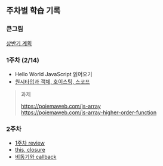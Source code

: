 ## 주차별 학습 기록

### 큰그림

[상반기 계획](https://github.com/ctrl-z-won/Dev-Log/blob/master/doc/0107%202020%20%EA%B3%84%ED%9A%8D%20%EC%99%84%EC%84%B1.pdf)

### 1주차 (2/14) 

 - Hello World JavaScript 읽어오기
 - [원시타입과 객체, 호이스팅, 스코프](https://leesoo7595.github.io/class/2020/02/09/es5_first_week/)

> 과제
>
> https://poiemaweb.com/js-array  
> https://poiemaweb.com/js-array-higher-order-function

### 2주차 

 - [1주차 review](https://github.com/ctrl-z-won/Dev-Log/blob/master/wr/1%EC%A3%BC%EC%B0%A8%20weekly%20review.md)
 - [this, closure](https://leesoo7595.github.io/class/2020/02/16/es5_second_week/)
 - [비동기와 callback](https://joshua1988.github.io/web-development/javascript/javascript-asynchronous-operation/)
